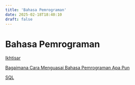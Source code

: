 ```yaml
---
title: 'Bahasa Pemrograman'
date: 2025-02-18T18:40:10
draft: false
---
```


# Bahasa Pemrograman

[Ikhtisar](Bahasa%20Pemrograman%207d9d603e8cc04ddb83d2c1ac200d7b43/Ikhtisar%209f73336201da4d6d9c55683d7755f8e0.md)

[Bagaimana Cara Menguasai Bahasa Pemrograman Apa Pun](Bahasa%20Pemrograman%207d9d603e8cc04ddb83d2c1ac200d7b43/Bagaimana%20Cara%20Menguasai%20Bahasa%20Pemrograman%20Apa%20Pu%200647e0f3a1374d61aaab40447ee7cf25.md)

[SQL](Bahasa%20Pemrograman%207d9d603e8cc04ddb83d2c1ac200d7b43/SQL%2009c830a977b548d18c9344bcd09d34d7.md)
